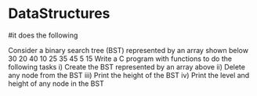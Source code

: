 # DataStructures

#it does the following

Consider a binary search tree (BST) represented by an array shown below
30 20 40 10 25 35 45 5 15
 Write a C program with functions to do the following tasks
i) Create the BST represented by an array above
ii) Delete any node from the BST
iii) Print the height of the BST
iv) Print the level and height of any node in the BST
